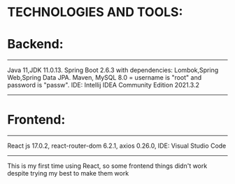 # TECHNOLOGIES AND TOOLS:
# Backend:
***
Java 11,JDK 11.0.13. Spring Boot 2.6.3 with dependencies: Lombok,Spring Web,Spring Data JPA. Maven, MySQL 8.0 = username is "root" and password is "passw". IDE: Intellij IDEA Community Edition 2021.3.2
***
# Frontend:
***
React js 17.0.2, react-router-dom 6.2.1, axios 0.26.0, IDE: Visual Studio Code
***
This is my first time using React, so some frontend things didn't work despite trying my best to make them work
